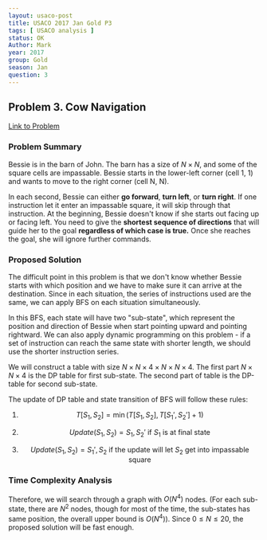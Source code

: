```yaml
---
layout: usaco-post
title: USACO 2017 Jan Gold P3
tags: [ USACO analysis ]
status: OK
Author: Mark
year: 2017
group: Gold
season: Jan
question: 3
---
```


## Problem 3. Cow Navigation

[Link to Problem](http://usaco.org/index.php?page=viewproblem2&cpid=695)

### Problem Summary

Bessie is in the barn of John. The barn has a size of $N\times N$, and some of the square cells are impassable. Bessie starts in the lower-left corner (cell 1, 1) and wants to move to the right corner (cell N, N).

In each second, Bessie can either **go forward**, **turn left**, or **turn right**. If one instruction let it enter an impassable square, it will skip through that instruction. At the beginning, Bessie doesn't know if she starts out facing up or facing left. You need to give the **shortest sequence of directions** that will guide her to the goal **regardless of which case is true.** Once she reaches the goal, she will ignore further commands.

### Proposed Solution

The difficult point in this problem is that we don't know whether Bessie starts with which position and we have to make sure it can arrive at the destination. Since in each situation, the series of instructions used are the same, we can apply BFS on each situation simultaneously.

In this BFS, each state will have two "sub-state", which represent the position and direction of Bessie when start pointing upward and pointing rightward. We can also apply dynamic programming on this problem - if a set of instruction can reach the same state with shorter length, we should use the shorter instruction series.

We will construct a table with size $N\times N \times 4 \times N \times N \times 4$. The first part $N\times N \times 4$ is the DP table for first sub-state. The second part of table is the DP-table for second sub-state.

The update of DP table and state transition of BFS will follow these rules:

1. $$
   T[S_1, S_2] = \min{(T[S_1, S_2], T[S_1', S_2'] + 1)}
   $$

2. $$
   Update(S_1, S_2) = S_1, S_2' \text{  if $S_1$ is at final state}
   $$

3. $$
   Update(S_1, S_2) = S_1',S_2 \text{ if the update will let $S_2$ get into impassable square}
   $$


### Time Complexity Analysis

Therefore, we will search through a graph with $O(N^4)$ nodes. (For each sub-state, there are $N^2$ nodes, though for most of the time, the sub-states has same position, the overall upper bound is $O(N^4)$). Since $0\leq N\leq 20$, the proposed solution will be fast enough.

